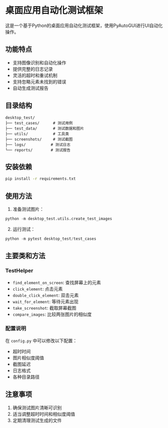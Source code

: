 # 桌面应用自动化测试框架

这是一个基于Python的桌面应用自动化测试框架，使用PyAutoGUI进行UI自动化操作。

## 功能特点

- 支持图像识别和自动化操作
- 提供完整的日志记录
- 灵活的超时和重试机制
- 支持忽略元素未找到的错误
- 自动生成测试报告

## 目录结构

```
desktop_test/
├── test_cases/      # 测试用例
├── test_data/       # 测试数据和图片
├── utils/           # 工具类
├── screenshots/     # 测试截图
├── logs/           # 测试日志
└── reports/        # 测试报告
```

## 安装依赖

```bash
pip install -r requirements.txt
```

## 使用方法

1. 准备测试图片：
```python
python -m desktop_test.utils.create_test_images
```

2. 运行测试：
```python
python -m pytest desktop_test/test_cases
```

## 主要类和方法

### TestHelper

- `find_element_on_screen`: 查找屏幕上的元素
- `click_element`: 点击元素
- `double_click_element`: 双击元素
- `wait_for_element`: 等待元素出现
- `take_screenshot`: 截取屏幕截图
- `compare_images`: 比较两张图片的相似度

### 配置说明

在 `config.py` 中可以修改以下配置：

- 超时时间
- 图片相似度阈值
- 截图延迟
- 日志格式
- 各种目录路径

## 注意事项

1. 确保测试图片清晰可识别
2. 适当调整超时时间和相似度阈值
3. 定期清理测试生成的文件